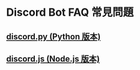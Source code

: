 # Discord Bot FAQ 常見問題
## [discord.py (Python 版本)](https://github.com/SHELTER-ZONE/Discord_Bot_FAQ/blob/master/discord.py_FAQ.md)

## [discord.js (Node.js 版本)](https://github.com/SHELTER-ZONE/Discord_Bot_FAQ/blob/master/discord.py_FAQ.md)
